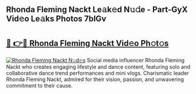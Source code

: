 ## Rhonda Fleming Nackt Le𝚊k𝚎d N𝚞𝚍e - Part-GyX Vid𝚎o Le𝚊ks Photos 7bIGv

# <h2><a href="http://fb6whxu.evod.top/?m=Rhonda+Fleming+Nackt">🔗 👉🔴 Rhonda Fleming Nackt Vid𝚎o Ph𝚘t𝚘s</a></h2>

[![Rhonda Fleming Nackt N𝚞d𝚎s](https://i.imgur.com/8V9OHl7.gif)](http://fb6whxu.evod.top/?m=Rhonda+Fleming+Nackt)
Social media influencer Rhonda Fleming Nackt who creates engaging lifestyle and dance content, featuring solo and collaborative dance trend performances and mini vlogs. Charismatic leader Rhonda Fleming Nackt, admired for their vision, passion, and unwavering commitment to their cause. 
